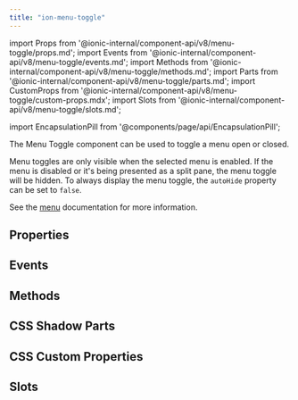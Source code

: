 ```yaml
---
title: "ion-menu-toggle"
---
```

import Props from '@ionic-internal/component-api/v8/menu-toggle/props.md';
import Events from '@ionic-internal/component-api/v8/menu-toggle/events.md';
import Methods from '@ionic-internal/component-api/v8/menu-toggle/methods.md';
import Parts from '@ionic-internal/component-api/v8/menu-toggle/parts.md';
import CustomProps from '@ionic-internal/component-api/v8/menu-toggle/custom-props.mdx';
import Slots from '@ionic-internal/component-api/v8/menu-toggle/slots.md';

<head>
  <title>ion-menu-toggle: MenuToggle Component to Open/Close Menus</title>
  <meta name="description" content="The MenuToggle component can be used to toggle a menu open or closed—by default, it's only visible when the selected menu is active. Read more about usage." />
</head>

import EncapsulationPill from '@components/page/api/EncapsulationPill';

<EncapsulationPill type="shadow" />


The Menu Toggle component can be used to toggle a menu open or closed.

Menu toggles are only visible when the selected menu is enabled. If the menu is disabled or it's being presented as a split pane, the menu toggle will be hidden. To always display the menu toggle, the `autoHide` property can be set to `false`.

See the [menu](./menu#menu-toggle) documentation for more information.


## Properties
<Props />

## Events
<Events />

## Methods
<Methods />

## CSS Shadow Parts
<Parts />

## CSS Custom Properties
<CustomProps />

## Slots
<Slots />
